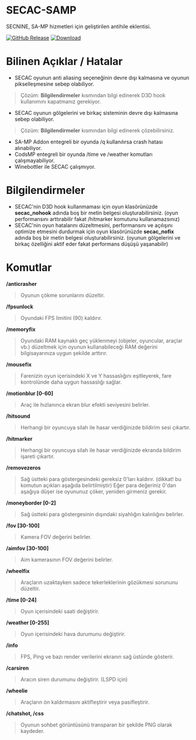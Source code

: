 # SECAC-SAMP
SECNINE, SA-MP hizmetleri için geliştirilen antihile eklentisi.

[![GitHub Release](https://img.shields.io/github/release/sec9/SECAC-SAMP.svg)](https://github.com/sec9/SECAC-SAMP/releases/latest) [![Download](https://img.shields.io/badge/downloads-+50k-%20brightgreen)](https://github.com/sec9/SECAC-SAMP/releases/latest)

# Bilinen Açıklar / Hatalar
- SECAC oyunun anti aliasing seçeneğinin devre dışı kalmasına ve oyunun pikselleşmesine sebep olabiliyor.
> Çözüm: **Bilgilendirmeler** kısmından bilgi edinerek D3D hook kullanımını kapatmanız gerekiyor.
- SECAC oyunun gölgelerini ve birkaç sisteminin devre dışı kalmasına sebep olabiliyor.
> Çözüm: **Bilgilendirmeler** kısmından bilgi edinerek çözebilirsiniz.
- SA-MP Addon entegreli bir oyunda /q kullanılırsa crash hatası alınabiliyor.
- CodsMP entegreli bir oyunda /time ve /weather komutları çalışmayabiliyor.
- Winebottler ile SECAC çalışmıyor.

# Bilgilendirmeler
- SECAC'nin D3D hook kullanmaması için oyun klasörünüzde **secac_nohook** adında boş bir metin belgesi oluşturabilirsiniz. (oyun performansını arttırabilir fakat /hitmarker komutunu kullanamazsınız)
- SECAC'nin oyun hatalarını düzeltmesini, performansını ve açılışını optimize etmesini durdurmak için oyun klasörünüzde **secac_nofix** adında boş bir metin belgesi oluşturabilirsiniz. (oyunun gölgelerini ve birkaç özelliğini aktif eder fakat performans düşüşü yaşanabilir)

# Komutlar
**/anticrasher**
> Oyunun çökme sorunlarını düzeltir.

**/fpsunlock**
> Oyundaki FPS limitini (90) kaldırır.

**/memoryfix**
> Oyundaki RAM kaynaklı geç yüklenmeyi (objeler, oyuncular, araçlar vb.) düzeltmek için oyunun kullanabileceği RAM değerini bilgisayarınıza uygun şekilde arttırır.

**/mousefix**
> Farenizin oyun içerisindeki X ve Y hassaslığını eşitleyerek, fare kontrolünde daha uygun hassaslığı sağlar.

**/motionblur [0-60]**
> Araç ile hızlanınca ekran blur efekti seviyesini belirler.

**/hitsound**
> Herhangi bir oyuncuya silah ile hasar verdiğinizde bildirim sesi çıkartır.

**/hitmarker**
> Herhangi bir oyuncuya silah ile hasar verdiğinizde ekranda bildirim işareti çıkartır.

**/removezeros**
> Sağ üstteki para göstergesindeki gereksiz 0'ları kaldırır. (dikkat! bu komutun açıkları aşağıda belirtilmiştir)
> Eğer para değeriniz 0'dan aşağıya düşer ise oyununuz çöker, yeniden girmeniz gerekir.

**/moneyborder [0-2]**
> Sağ üstteki para göstergesinin dışındaki siyahlığın kalınlığını belirler.

**/fov [30-100]**
> Kamera FOV değerini belirler.

**/aimfov [30-100]**
> Aim kamerasının FOV değerini belirler.

**/wheelfix**
> Araçların uzaktayken sadece tekerleklerinin gözükmesi sorununu düzeltir.

**/time [0-24]**
> Oyun içerisindeki saati değiştirir.

**/weather [0-255]**
> Oyun içerisindeki hava durumunu değiştirir.

**/info**
> FPS, Ping ve bazı render verilerini ekranın sağ üstünde gösterir.

**/carsiren**
> Aracın siren durumunu değiştirir. (LSPD için)

**/wheelie**
> Araçların ön kaldırmasını aktifleştirir veya pasifleştirir.

**/chatshot, /css**
> Oyunun sohbet görüntüsünü transparan bir şekilde PNG olarak kaydeder.
